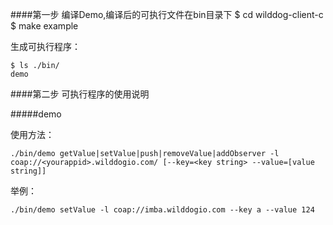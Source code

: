####第一步 编译Demo,编译后的可执行文件在bin目录下
	$ cd wilddog-client-c
	$ make example

 生成可执行程序：

	$ ls ./bin/
	demo

####第二步 可执行程序的使用说明

#####demo

使用方法： 
	
	./bin/demo getValue|setValue|push|removeValue|addObserver -l coap://<yourappid>.wilddogio.com/ [--key=<key string> --value=[value string]]

举例：

	./bin/demo setValue -l coap://imba.wilddogio.com --key a --value 124
